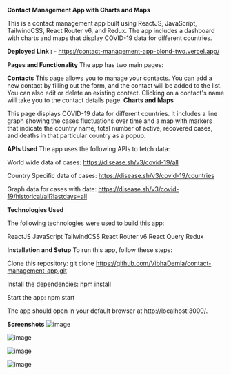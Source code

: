 **Contact Management App with Charts and Maps**

This is a contact management app built using ReactJS, JavaScript, TailwindCSS, React Router v6, and Redux. The app includes a dashboard with charts and maps that display COVID-19 data for different countries.

**Deployed Link : -** https://contact-management-app-blond-two.vercel.app/


**Pages and Functionality**
The app has two main pages:

**Contacts**
This page allows you to manage your contacts. You can add a new contact by filling out the form, and the contact will be added to the list. You can also edit or delete an existing contact. Clicking on a contact's name will take you to the contact details page.
**Charts and Maps**

This page displays COVID-19 data for different countries. It includes a line graph showing the cases fluctuations over time and a map with markers that indicate the country name, total number of active, recovered cases, and deaths in that particular country as a popup.

**APIs Used**
The app uses the following APIs to fetch data:

World wide data of cases: https://disease.sh/v3/covid-19/all

Country Specific data of cases: https://disease.sh/v3/covid-19/countries

Graph data for cases with date: https://disease.sh/v3/covid-19/historical/all?lastdays=all

**Technologies Used**

The following technologies were used to build this app:

ReactJS
JavaScript
TailwindCSS
React Router v6
React Query
Redux

**Installation and Setup**
To run this app, follow these steps:

Clone this repository: git clone https://github.com/VibhaDemla/contact-management-app.git

Install the dependencies: npm install

Start the app: npm start

The app should open in your default browser at http://localhost:3000/.

**Screenshots**
![image](https://github.com/VibhaDemla/contact-management-app/assets/140154943/55377251-26c0-42c6-85a6-765a5bb58249)

![image](https://github.com/VibhaDemla/contact-management-app/assets/140154943/18251023-3c0b-47e0-ae6d-bb0c402a01f5)

![image](https://github.com/VibhaDemla/contact-management-app/assets/140154943/83a4c71b-7ba1-4dbd-976e-3d11347e4018)

![image](https://github.com/VibhaDemla/contact-management-app/assets/140154943/860e18cc-b792-4d4a-bb46-4d4fb2c6c9f8)


